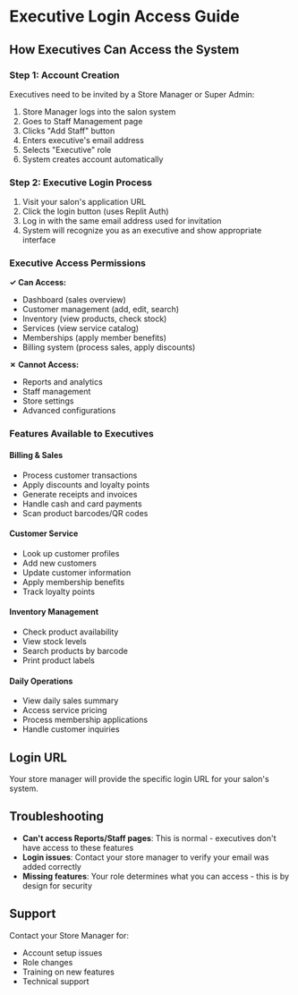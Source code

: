 # Executive Login Access Guide

## How Executives Can Access the System

### Step 1: Account Creation
Executives need to be invited by a Store Manager or Super Admin:
1. Store Manager logs into the salon system
2. Goes to Staff Management page
3. Clicks "Add Staff" button
4. Enters executive's email address
5. Selects "Executive" role
6. System creates account automatically

### Step 2: Executive Login Process
1. Visit your salon's application URL
2. Click the login button (uses Replit Auth)
3. Log in with the same email address used for invitation
4. System will recognize you as an executive and show appropriate interface

### Executive Access Permissions
**✓ Can Access:**
- Dashboard (sales overview)
- Customer management (add, edit, search)
- Inventory (view products, check stock)
- Services (view service catalog)
- Memberships (apply member benefits)
- Billing system (process sales, apply discounts)

**✗ Cannot Access:**
- Reports and analytics
- Staff management
- Store settings
- Advanced configurations

### Features Available to Executives

#### Billing & Sales
- Process customer transactions
- Apply discounts and loyalty points
- Generate receipts and invoices
- Handle cash and card payments
- Scan product barcodes/QR codes

#### Customer Service
- Look up customer profiles
- Add new customers
- Update customer information
- Apply membership benefits
- Track loyalty points

#### Inventory Management
- Check product availability
- View stock levels
- Search products by barcode
- Print product labels

#### Daily Operations
- View daily sales summary
- Access service pricing
- Process membership applications
- Handle customer inquiries

## Login URL
Your store manager will provide the specific login URL for your salon's system.

## Troubleshooting
- **Can't access Reports/Staff pages**: This is normal - executives don't have access to these features
- **Login issues**: Contact your store manager to verify your email was added correctly
- **Missing features**: Your role determines what you can access - this is by design for security

## Support
Contact your Store Manager for:
- Account setup issues
- Role changes
- Training on new features
- Technical support